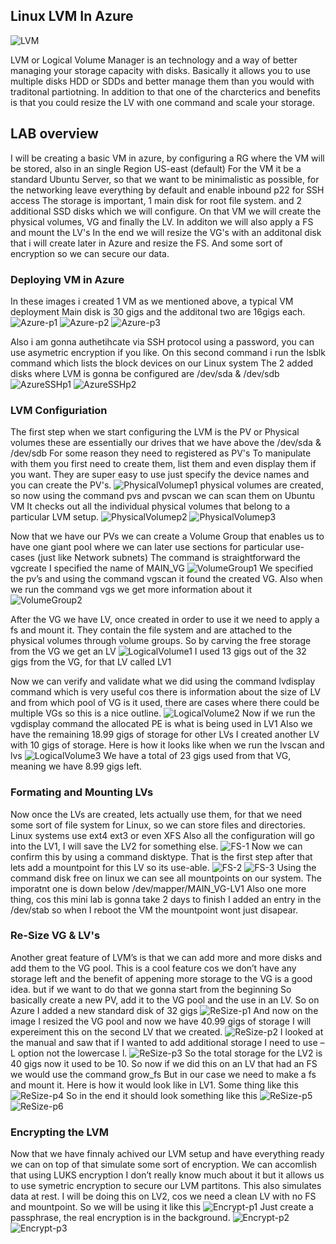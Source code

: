 ## Linux LVM In Azure 

![LVM](/images/LVM-logo.png)

LVM or Logical Volume Manager is an technology and a way of better managing your storage capacity with disks. 
Basically it allows you to use multiple disks HDD or SDDs and better manage them than you would with traditonal partiotning.
In addition to that one of the charcterics and benefits is that you could resize the LV with one command and scale your storage.

## LAB overview

I will be creating a basic VM in azure, by configuring a RG where the VM will be stored, also in an single Region US-east (default)
For the VM it be a standard Ubuntu Server, so that we want to be minimalistic as possible, for the networking leave everything by default and enable inbound p22 for SSH access
The storage is important, 1 main disk for root file system. and 2 additional SSD disks which we will configure.
On that VM we will create the physical volumes, VG and finally the LV. In additon we will also apply a FS and mount the LV's
In the end we will resize the VG's with an additonal disk that i will create later in Azure and resize the FS.
And some sort of encryption so we can secure our data.

### Deploying VM in Azure
In these images i created 1 VM as we mentioned above, a typical VM deployment
Main disk is 30 gigs and the additonal two are 16gigs each.
![Azure-p1](/images/AzureVM-p1.png)
![Azure-p2](/images/AzureVM-p2.png)
![Azure-p3](/images/AzureVM-p3.png)

Also i am gonna authetihcate via SSH protocol using a password, you can use asymetric encryption if you like.
On this second command i run the lsblk command which lists the block devices on our Linux system
The 2 added disks where LVM is gonna be configured are /dev/sda & /dev/sdb
![AzureSSHp1](/images/Azure-SSH-p1.png)
![AzureSSHp2](/images/Azure-SSH-p2.png)

### LVM Configuriation

The first step when we start configuring the LVM is the PV or Physical volumes these are essentially our drives that we have above the /dev/sda & /dev/sdb 
For some reason they need to registered as PV's
To manipulate with them you first need to create them, list them and even display them if you want.
They are super easy to use just specify the device names and you can create the PV's.
![PhysicalVolumep1](/images/PhysicalVolume-p1.png)
physical volumes are created, so now using the command pvs and pvscan we can scan them on Ubuntu VM
It checks out all the individual physical volumes that belong to a particular LVM setup.
![PhysicalVolumep2](/images/PhysicalVolume-p2.png)
![PhysicalVolumep3](/images/PhysicalVolume-p3.png)

Now that we have our PVs we can create a Volume Group that enables us to have one giant pool where we can later use sections for particular use-cases (just like Network subnets)
The command is straightforward the vgcreate
I specified the name of MAIN_VG 
![VolumeGroup1](/images/VolumeGroup-p1.png)
We specified the pv’s and using the command vgscan it found the created VG.
Also when we run the command vgs we get more information about it 
![VolumeGroup2](/images/VolumeGroup-p2.png)

After the VG we have LV, once created in order to use it we need to apply a fs and mount it. 
They contain the file system and are attached to the physical volumes through volume groups.
So by carving the free storage from the VG we get an LV 
![LogicalVolume1](/images/LogicalVolume-p1.png)
I used 13 gigs out of the 32 gigs from the VG, for that LV called LV1

Now we can verify and validate what we did using the command lvdisplay command which is very useful cos there is information about the size of LV and from which pool of VG is it used, there are cases where there could be multiple VGs so this is a nice outline.
![LogicalVolume2](/images/LogicalVolume-p2.png)
Now if we run the vgdisplay command the allocated PE is what is being used in LV1
Also we have the remaining 18.99 gigs of storage for other LVs
I created another LV with 10 gigs of storage.
Here is how it looks like when we run the lvscan and lvs
![LogicalVolume3](/images/LogicalVolume-p3.png)
We have a total of 23 gigs used from that VG, meaning we have 8.99 gigs left. 

### Formating and Mounting LVs

Now once the LVs are created, lets actually use them,  for that we need some sort of file system for Linux, so we can store files and directories.
Linux systems use ext4 ext3 or even XFS
Also all the configuration will go into the LV1, I will save the LV2 for something else.
![FS-1](/images/FileSystemMount-p1.png)
Now we can confirm this by using a command disktype.
That is the first step after that lets add a mountpoint for this LV so its use-able.
![FS-2](/images/FileSystemMount-p2.png)
![FS-3](/images/FileSystemMount-p3.png)
Using the command disk free on linux we can see all mountpoints on our system.
The imporatnt one is down below /dev/mapper/MAIN_VG-LV1 
Also one more thing, cos this mini lab is gonna take 2 days to finish I added an entry in the /dev/stab so when I reboot the VM the mountpoint wont just disapear.

### Re-Size VG & LV's

Another great feature of LVM’s is that we can add more and more disks and add them to the VG pool. This is a cool feature cos we don’t have any storage left and the benefit of appening more storage to the VG is a good idea.
but if we want to do that we gonna start from the beginning 
So basically create a new PV, add it to the VG pool and the use in an LV.
So on Azure I added a new standard disk of 32 gigs 
![ReSize-p1](/images/resizeLV-p1.png)
And now on the image I resized the VG pool and now we have 40.99 gigs of storage
I will expereiment this on the second LV that we created.
![ReSize-p2](/images/resizeLV-p2.png)
I looked at the manual and saw that if I wanted to add additional storage I need to use –L option not the lowercase l. 
![ReSize-p3](/images/resizeLV-p3.png)
So the total storage for the LV2 is 40 gigs now it used to be 10. 
So now if we did this on an LV that had an FS we would use the command grow_fs
But in our case we need to make a fs and mount it. 
Here is how it would look like in LV1. Some thing like this 
![ReSize-p4](/images/resizeLV-p4.png)
So in the end it should look something like this 
![ReSize-p5](/images/resizeLV-p5.png)
![ReSize-p6](/images/resizeLV-p6.png)

### Encrypting the LVM

Now that we have finnaly achived our LVM setup and have everything ready we can on top of that simulate some sort of encryption.
We can accomlish that using LUKS encryption 
I don’t really know much about it but it allows us to use symetric encryption to secure our LVM partitons. This also simulates data at rest.
I will be doing this on LV2, cos we need a clean LV with no FS and mountpoint.
So we will be using it like this 
![Encrypt-p1](/images/EncryptionLVM-p1.png)
Just create a passphrase, the real encryption is in the background.
![Encrypt-p2](/images/EncryptionLVM-p2.png)
![Encrypt-p3](/images/EncryptionLVM-p3.png)